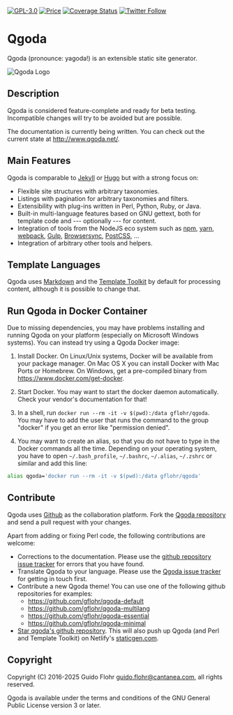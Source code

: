 [![GPL-3.0](https://img.shields.io/badge/License-GPLv3-blue.svg)](https://www.gnu.org/licenses/gpl-3.0)
[![Price](https://img.shields.io/badge/price-FREE-0098f7.svg)](https://github.com/gflohr/qgoda/blob/master/LICENSE)
[![Coverage Status](https://coveralls.io/repos/github/gflohr/qgoda/badge.svg?branch=master)](https://coveralls.io/github/gflohr/qgoda?branch=master)
[![Twitter Follow](https://img.shields.io/twitter/follow/qgoda_cms.svg?style=social&label=Follow)](https://twitter.com/qgoda_cms)

# Qgoda

Qgoda (pronounce: yagoda!) is an extensible static site generator.

![Qgoda Logo](https://raw.githubusercontent.com/gflohr/qgoda-site/master/images/github/banner.jpeg)

## Description

Qgoda is considered feature-complete and ready for beta testing.
Incompatible changes will try to be avoided but are possible.

The documentation is currently being written.  You can check out the
current state at http://www.qgoda.net/.

## Main Features

Qgoda is comparable to [Jekyll](https://jekyllrb.com/) 
or [Hugo](https://gohugo.io/) but with a strong focus on:

- Flexible site structures with arbitrary taxonomies.
- Listings with pagination for arbitrary taxonomies and filters.
- Extensibility with plug-ins written in Perl, Python, Ruby,
  or Java.
- Built-in multi-language features based on GNU gettext, both
  for template code and --- optionally --- for content.
- Integration of tools from the NodeJS eco system such as
  [npm](https://www.npmjs.com/), [yarn](https://yarnpkg.com/),
  [webpack](https://webpack.js.org/), [Gulp](https://gulpjs.com/),
  [Browsersync](https://www.browsersync.io/), [PostCSS](http://postcss.org/),
  ...
- Integration of arbitrary other tools and helpers.

## Template Languages

Qgoda uses [Markdown](https://daringfireball.net/projects/markdown/syntax)
and the [Template Toolkit](http://www.template-toolkit.org/) by default for
processing content, although it is possible to change that.

## Run Qgoda in Docker Container

Due to missing dependencies, you may have problems installing and running
Qgoda on your platform (especially on Microsoft Windows systems).  You can
instead try using a Qgoda Docker image:

1. Install Docker.  On Linux/Unix systems, Docker will be available from
your package manager.  On Mac OS X you can install Docker with Mac Ports
or Homebrew.  On Windows, get a pre-compiled binary from
https://www.docker.com/get-docker.

2. Start Docker.  You may want to start the docker daemon automatically.
Check your vendor's documentation for that!

3. In a shell, run `docker run --rm -it -v $(pwd):/data gflohr/qgoda`.  
You may have to add the user that runs the command to the group "docker"
if you get an error like "permission denied".

4. You may want to create an alias, so that you do not have to type in
the Docker commands all the time.  Depending on your operating system,
you have to open `~/.bash_profile`, `~/.bashrc`, `~/.alias`, `~/.zshrc`
or similar and add this line:

```bash
alias qgoda='docker run --rm -it -v $(pwd):/data gflohr/qgoda'
```

## Contribute

Qgoda uses [Github](https://github.com/) as the collaboration platform.
Fork the [Qgoda repository](https://github.com/gflohr/qgoda) and send
a pull request with your changes.

Apart from adding or fixing Perl code, the following contributions are
welcome:

* Corrections to the documentation.  Please use the
[github repository issue tracker](https://github.com/gflohr/qgoda-site/issues)
for errors that you have found.
* Translate Qgoda to your language.  Please use the [Qgoda issue
tracker](https://github.com/gflohr/qgoda/issues) for getting in
touch first.
* Contribute a new Qgoda theme!  You can use one of the following
github repositories for examples:
    * https://github.com/gflohr/qgoda-default
    * https://github.com/gflohr/qgoda-multilang
    * https://github.com/gflohr/qgoda-essential
    * https://github.com/gflohr/qgoda-minimal
* [Star qgoda's github repository](https://github.com/gflohr/qgoda/stargazers).  This will also push up
Qgoda (and Perl and Template Toolkit) on Netlify's
[staticgen.com](https://www.staticgen.com/).

## Copyright

Copyright (C) 2016-2025 Guido Flohr <guido.flohr@cantanea.com>, all
rights reserved.

Qgoda is available under the terms and conditions of the GNU General
Public License version 3 or later.
